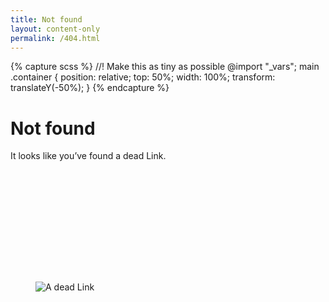 ```yaml
---
title: Not found
layout: content-only
permalink: /404.html
---
```

{% capture scss %}
//! Make this as tiny as possible
@import "_vars";
main .container {
    position: relative;
    top: 50%;
    width: 100%;
    transform: translateY(-50%);
}
{% endcapture %}<style>{{ scss | scssify }}</style>

# Not found

It looks like you’ve found a dead Link.

<figure id="dead-link">
    <div class="media-box" style="padding-top: 42.22474460839955%; background: 0;">
        <img src="https://puu.sh/tjtOi/527de4b8e5.png" alt="A dead Link" title="A dead Link">
    </div>
</figure>

<!-- > _“If you search for it, you’ll find everything.” &mdash;&nbsp;Short&nbsp;Thoughts, Nichijou_ -->
